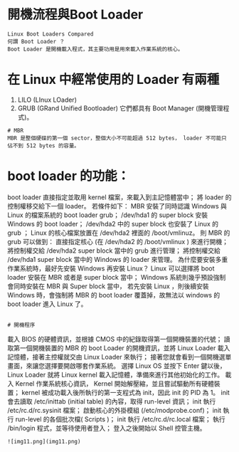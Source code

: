 # 開機流程與Boot Loader

```
Linux Boot Loaders Compared
何謂 Boot Loader ？
Boot Loader 是開機載入程式，其主要功用是用來載入作業系統的核心。
```
# 在 Linux 中經常使用的 Loader 有兩種
1. LILO (LInux LOader) 
2. GRUB (GRand Unified Bootloader) 
它們都具有 Boot Manager (開機管理程式)。
```
# MBR 
MBR 是整個硬碟的第一個 sector，整個大小不可能超過 512 bytes， loader 不可能只佔不到 512 bytes 的容量。
```
# boot loader 的功能：
boot loader 直接指定並取用 kernel 檔案，來載入到主記憶體當中；
將 loader 的控制權移交給下一個 loader。
若條件如下：
MBR 安裝了同時認識 Windows 與 Linux 的檔案系統的 boot loader grub；
/dev/hda1 的 super block 安裝 Windows 的 boot loader；
/dev/hda2 中的 super block 也安裝了 Linux 的 grub ；
Linux 的核心檔案放置在 /dev/hda2 裡面的 /boot/vmlinuz。
則 MBR 的 grub 可以做到：
直接指定核心 (在 /dev/hda2 的 /boot/vmlinux ) 來進行開機；
將控制權交給 /dev/hda2 super block 當中的 grub 進行管理；
將控制權交給 /dev/hda1 super block 當中的 Windows 的 loader 來管理。
為什麼要安裝多重作業系統時，最好先安裝 Windows 再安裝 Linux？
Linux 可以選擇將 boot loader 安裝在 MBR 或者是 super block 當中；
Windows 系統則幾乎預設強制會同時安裝在 MBR 與 Super block 當中，
若先安裝 Linux ，則後續安裝 Windows 時，會強制將 MBR 的 boot loader 覆蓋掉，故無法以 windows 的 boot loader 進入 Linux 了。
```

# 開機程序
```
載入 BIOS 的硬體資訊，並根據 CMOS 中的紀錄取得第一個開機裝置的代號；
讀取第一個開機裝置的 MBR 的 boot Loader 的開機資訊，並將 Linux Loader 載入記憶體，接著主控權就交由 Linux Loader 來執行；
接著您就會看到一個開機選單畫面，來讓您選擇要開啟哪套作業系統。
選擇 Linux OS 並按下 Enter 鍵以後，Linux Loader 就將 Linux kernel 載入記憶體，準備來進行其他初始化的工作。
載入 Kernel 作業系統核心資訊， Kernel 開始解壓縮，並且嘗試驅動所有硬體裝置；
kernel 被成功載入後所執行的第一支程式為 init，因此 init 的 PID 為 1。
init 會去讀取 /etc/inittab (initial table) 的內容，取得 run-level 資訊；
init 執行 /etc/rc.d/rc.sysinit 檔案；
啟動核心的外掛模組 (/etc/modprobe.conf)；
init 執行 run-level 的各個批次檔( Scripts )；
init 執行 /etc/rc.d/rc.local 檔案；
執行 /bin/login 程式，並等待使用者登入；
登入之後開始以 Shell 控管主機。
```
![img11.png](img11.png)

